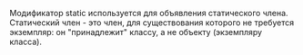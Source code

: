 Модификатор static используется для объявления статического члена.
Статический член - это член, для существования которого не требуется экземпляр: он "принадлежит" классу, а не объекту (экземпляру класса).